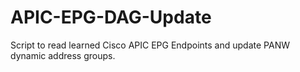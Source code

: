 # APIC-EPG-DAG-Update
Script to read learned Cisco APIC EPG Endpoints and update PANW dynamic address groups. 
